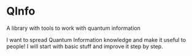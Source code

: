 # QInfo
A library with tools to work with quantum information

I want to spread Quantum Information  knowledge and make it useful to people! 
I will start with basic stuff and improve it step by step.
